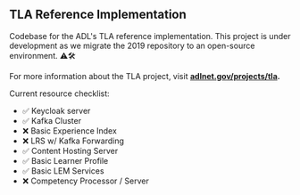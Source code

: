 ## TLA Reference Implementation
Codebase for the ADL's TLA reference implementation.  This project is under development as we migrate the 2019 repository to an open-source environment.  ⚠🛠
 
For more information about the TLA project, visit **[adlnet.gov/projects/tla](https://adlnet.gov/projects/tla).**
 
Current resource checklist:
- ✅ Keycloak server 
- ✅ Kafka Cluster 
- ❌ Basic Experience Index
- ❌ LRS w/ Kafka Forwarding
- ✅ Content Hosting Server
- ✅ Basic Learner Profile
- ✅ Basic LEM Services
- ❌ Competency Processor / Server
